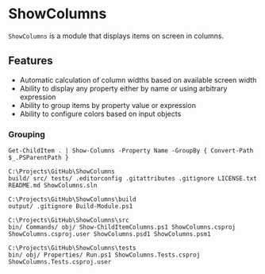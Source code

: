 # ShowColumns

`ShowColumns` is a module that displays items on screen in columns.

## Features

- Automatic calculation of column widths based on available screen width
- Ability to display any property either by name or using arbitrary expression
- Ability to group items by property value or expression
- Ability to configure colors based on input objects

### Grouping

`Get-ChildItem . | Show-Columns -Property Name -GroupBy { Convert-Path $_.PSParentPath }`

```
C:\Projects\GitHub\ShowColumns
build/ src/ tests/ .editorconfig .gitattributes .gitignore LICENSE.txt README.md ShowColumns.sln

C:\Projects\GitHub\ShowColumns\build
output/ .gitignore Build-Module.ps1

C:\Projects\GitHub\ShowColumns\src
bin/ Commands/ obj/ Show-ChildItemColumns.ps1 ShowColumns.csproj ShowColumns.csproj.user ShowColumns.psd1 ShowColumns.psm1

C:\Projects\GitHub\ShowColumns\tests
bin/ obj/ Properties/ Run.ps1 ShowColumns.Tests.csproj ShowColumns.Tests.csproj.user
```
